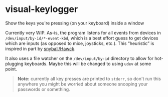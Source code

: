 # visual-keylogger
Show the keys you're pressing (on your keyboard) inside a window

Currently very WIP. As-is, the program listens for all events from devices in `/dev/input/by-id/*-event-kbd`, which is a best effort guess to get devices which are inputs (as opposed to mice, joysticks, etc.). This “heuristic” is inspired in part by [snyball/Hawck](https://github.com/snyball/Hawck/blob/master/src/KBDManager.hpp#L54).

It also uses a file watcher on the `/dev/input/by-id` directory to allow for hot-plugging keyboards. Maybe this will be changed to using `udev` at some point.

> **Note:** currently all key presses are printed to `stderr`, so don't run this anywhere you might be worried about someone snooping your passwords or something.